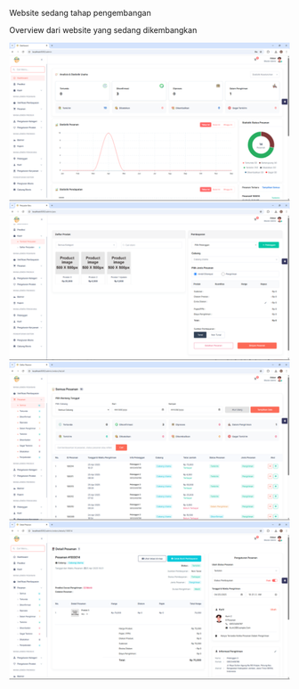 Website sedang tahap pengembangan

Overview dari website yang sedang dikembangkan

![alt text](image1.png)
![alt text](image2.png)
![alt text](image3.png)
![alt text](image4.png)
